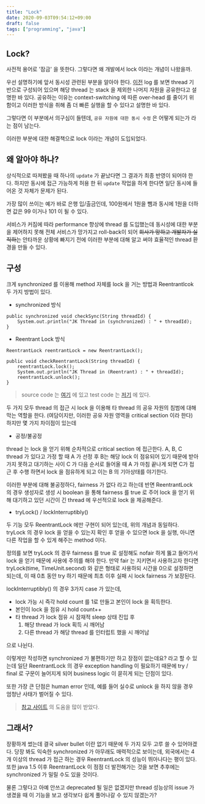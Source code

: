 ```yaml
---
title: "Lock"
date: 2020-09-03T09:54:12+09:00
draft: false
tags: ["programming", "java"]
---
```


## Lock?

사전적 용어로 '잠금' 을 뜻한다. 그렇다면 왜 개발에서 lock 이라는 개념이 나왔을까.

우선 설명하기에 앞서 동시성 관련된 부분을 알아야 한다. [이전](https://jungqui.github.io/posts/processnthread/) log 를 보면 thread 기반으로 구성되어 있으며
해당 thread 는 stack 을 제외한 나머지 자원을 공유한다고 설명한 바 있다. 공유하는 이유는 context-switching 에 따른 over-head 를 줄이기 위함이고
이러한 방식을 취해 좀 더 빠른 실행을 할 수 있다고 설명한 바 있다.

그렇다면 이 부분에서 의구심이 들텐데, `공유 자원에 대한 동시 수정` 은 어떻게 되는가 라는 점이 남는다.

이러한 부분에 대한 해결책으로 lock 이라는 개념이 도입되었다.

## 왜 알아야 하나?
상식적으로 따져봤을 때 하나의 `update` 가 끝났다면 그 결과가 최종 반영이 되어야 한다.
하지만 동시에 접근 가능하게 허용 한 뒤 `update` 작업을 하게 한다면 일단 동시에 들어온 것 자체가 문제가 된다.

가장 많이 쓰이는 예가 바로 은행 입/출금인데, 100원에서 1원을 뺌과 동시에 1원을 더하면 값은 99 이거나 101 이 될 수 있다.

서비스가 커짐에 따라 performance 향상에 thread 를 도입했는데 동시성에 대한 부분을 제어하지 못해 전체 서비스가 망가지고 roll-back이 되어 ~~회사가 망하고 개발자가 실직하는~~ 안타까운 상황에 빠지기 전에 
이러한 부분에 대해 알고 써야 효율적인 thread 환경을 만들 수 있다.

## 구성
크게 synchronized 를 이용해 method 자체를 lock 을 거는 방법과 Reentrantlcok 두 가지 방법이 있다.

- synchronized 방식

```
public synchronized void checkSync(String threadId) {
    System.out.println("JK Thread in (synchronized) : " + threadId);
}
```

- Reentrant Lock 방식

```
ReentrantLock reentrantLock = new ReentrantLock();

public void checkReentrantLock(String threadId) {
    reentrantLock.lock();
    System.out.println("JK Thread in (Reentrant) : " + threadId);
    reentrantLock.unlock();
}
```

> source code 는 [여기](https://github.com/JUNGQUI/spring/blob/master/src/main/java/com/jk/spring/lock/JKLock.java) 에 있고
> test code 는 [저기](https://github.com/JUNGQUI/spring/blob/master/src/test/java/com/jk/spring/JKTestNotePad.java) 에 있다.

두 가지 모두 thread 의 접근 시 lock 을 이용해 타 thread 의 공유 자원의 침범에 대해 막는 역할을 한다.
(여담이지만, 이러한 공유 자원 영역을 critical section 이라 한다) 하지만 몇 가지 차이점이 있는데

- 공정/불공정

thread 는 lock 을 얻기 위해 순차적으로 critical section 에 접근한다. A, B, C thread 가 있다고 가정 할 때 A 가 선정 후 B는 해당 lock 이 점유되어 있기 때문에
받아가지 못하고 대기하는 사이 C 가 다음 순서로 들어올 때 A 가 마침 끝나게 되면 C가 접근 후 수행 하면서 lock 을 점유하게 되고 이는 B 의 기아상태를 야기한다.

이러한 부분에 대해 불공정하다, fairness 가 없다 라고 하는데 반면 ReentrantLock 의 경우 생성자로 생성 시 boolean 을 통해 fairness 를 true 로 주어 lock 을 얻기 위해
대기하고 있던 시간이 긴 thread 에 우선적으로 lock 을 제공해준다.

- tryLock() / lockInterruptibly()

두 기능 모두 ReentrantLock 에만 구현이 되어 있는데, 위의 개념과 동일하다. tryLock 의 경우 lock 을 얻을 수 있는지 확인 후 얻을 수 있으면 lock 을 실행, 아니면 다른 작업을 할 수 있게 해주는 method 이다.

정의를 보면 tryLock 의 경우 fairness 를 true 로 설정해도 nofair 하게 뚫고 들어가서 lock 을 얻기 때문에 사용에 주의를 해야 한다.
만약 fair 는 지키면서 사용하고자 한다면 tryLock(time, TimeUnit.second) 와 같은 형태로 사용하되 시간을 0으로 설정하면 되는데, 이 때 0초 동안 try 하기 때문에 최초 이후 실패 시 lock fairness 가 보장된다.

lockInterruptibly() 의 경우 3가지 case 가 있는데,
 
- lock 가능 시 즉각 hold count 를 1로 만들고 본인이 lock 을 획득한다. 
- 본인이 lock 을 점유 시 hold count++ 
- 타 thread 가 lock 점유 시 잠재적 sleep 상태 진입 후
    1. 해당 thread 가 lock 획득 시 깨어남
    2. 다른 thread 가 해당 thread 를 인터럽트 했을 시 깨어남

으로 나뉜다.

이렇게만 작성하면 synchronized 가 불편하기만 하고 장점이 없는데요? 라고 할 수 있는데 일단 ReentrantLock 의 경우
exception handling 이 필요하기 때문에 try / final 로 구문이 늘어지게 되어 business logic 이 묻히게 되는 단점이 있다.

또한 가장 큰 단점은 human error 인데, 예를 들어 실수로 unlock 을 하지 않을 경우 엄청난 사태가 벌어질 수 있다.

> [참고 사이트](https://javarevisited.blogspot.com/2013/03/reentrantlock-example-in-java-synchronized-difference-vs-lock.html) 의 도움을 많이 받았다.

## 그래서?

장황하게 썼는데 결국 silver bullet 이란 없기 때문에 두 가지 모두 고루 쓸 수 있어야겠다. 당장 봐도 익숙한 synchronized 가 아무래도 매력적으로 보이는데, 
외국에서는 4개 이상의 thread 가 접근 하는 경우 ReentrantLock 의 성능이 뛰아나다는 평이 있다. 또한 java 1.5 이후 ReentrantLock 이 점점 더 발전해가는 것을 보면
추후에는 synchronized 가 밀릴 수도 있을 것이다.

물론 그렇다고 아예 안쓰고 deprecated 될 일은 없겠지만 thread 성능상의 issue 가 생겼을 때 이 기능을 보고 생각보다 쉽게 풀어나갈 수 있지 않겠는가?

